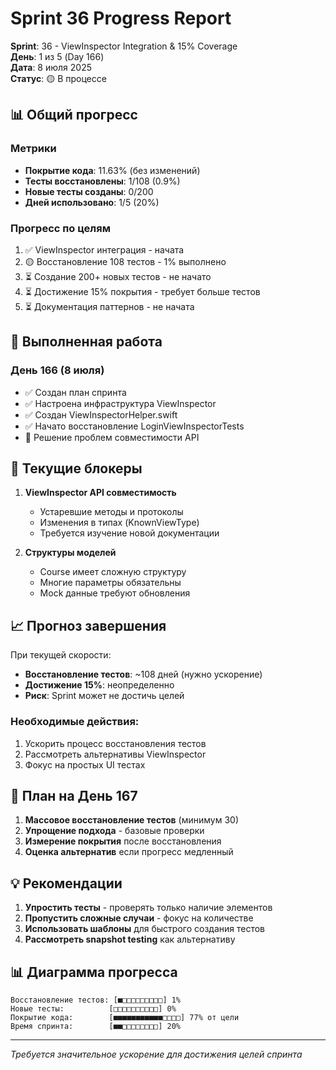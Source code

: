 # Sprint 36 Progress Report

**Sprint**: 36 - ViewInspector Integration & 15% Coverage  
**День**: 1 из 5 (Day 166)  
**Дата**: 8 июля 2025  
**Статус**: 🟡 В процессе

## 📊 Общий прогресс

### Метрики
- **Покрытие кода**: 11.63% (без изменений)
- **Тесты восстановлены**: 1/108 (0.9%)
- **Новые тесты созданы**: 0/200
- **Дней использовано**: 1/5 (20%)

### Прогресс по целям
1. ✅ ViewInspector интеграция - начата
2. 🟡 Восстановление 108 тестов - 1% выполнено
3. ⏳ Создание 200+ новых тестов - не начато
4. ⏳ Достижение 15% покрытия - требует больше тестов
5. ⏳ Документация паттернов - не начата

## 📝 Выполненная работа

### День 166 (8 июля)
- ✅ Создан план спринта
- ✅ Настроена инфраструктура ViewInspector
- ✅ Создан ViewInspectorHelper.swift
- ✅ Начато восстановление LoginViewInspectorTests
- 🚧 Решение проблем совместимости API

## 🚧 Текущие блокеры

1. **ViewInspector API совместимость**
   - Устаревшие методы и протоколы
   - Изменения в типах (KnownViewType)
   - Требуется изучение новой документации

2. **Структуры моделей**
   - Course имеет сложную структуру
   - Многие параметры обязательны
   - Mock данные требуют обновления

## 📈 Прогноз завершения

При текущей скорости:
- **Восстановление тестов**: ~108 дней (нужно ускорение)
- **Достижение 15%**: неопределенно
- **Риск**: Sprint может не достичь целей

### Необходимые действия:
1. Ускорить процесс восстановления тестов
2. Рассмотреть альтернативы ViewInspector
3. Фокус на простых UI тестах

## 🎯 План на День 167

1. **Массовое восстановление тестов** (минимум 30)
2. **Упрощение подхода** - базовые проверки
3. **Измерение покрытия** после восстановления
4. **Оценка альтернатив** если прогресс медленный

## 💡 Рекомендации

1. **Упростить тесты** - проверять только наличие элементов
2. **Пропустить сложные случаи** - фокус на количестве
3. **Использовать шаблоны** для быстрого создания тестов
4. **Рассмотреть snapshot testing** как альтернативу

## 📊 Диаграмма прогресса

```
Восстановление тестов: [■□□□□□□□□□] 1%
Новые тесты:          [□□□□□□□□□□] 0%
Покрытие кода:        [■■■■■■■■■■■□□□□] 77% от цели
Время спринта:        [■■□□□□□□□□] 20%
```

---
*Требуется значительное ускорение для достижения целей спринта* 